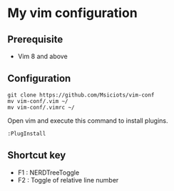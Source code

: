 # My vim configuration
## Prerequisite
- Vim 8 and above

## Configuration

```
git clone https://github.com/Msiciots/vim-conf
mv vim-conf/.vim ~/
mv vim-conf/.vimrc ~/
```
Open vim and execute this command to install plugins.
```
:PlugInstall
```
## Shortcut key
- F1 : NERDTreeToggle
- F2 : Toggle of relative line number 
